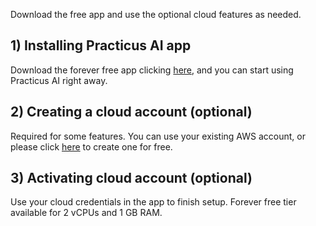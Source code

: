 Download the free app and use the optional cloud features as needed.

## 1) Installing Practicus AI app

Download the forever free app clicking [here](https://practicus.ai/download/), and you can start using Practicus AI right away.

## 2) Creating a cloud account (optional) 
Required for some features. You can use your existing AWS account, or please click [here](https://aws.amazon.com/) 
to create one for free.

## 3) Activating cloud account (optional)
Use your cloud credentials in the app to finish setup. Forever free tier available for 2 vCPUs and 1 GB RAM.